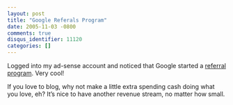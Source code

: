 ```yaml
---
layout: post
title: "Google Referals Program"
date: 2005-11-03 -0800
comments: true
disqus_identifier: 11120
categories: []
---
```

Logged into my ad-sense account and noticed that Google started a
[referral program](http://www.google.com/referral/). Very cool!

If you love to blog, why not make a little extra spending cash doing
what you love, eh? It’s nice to have another revenue stream, no matter
how small.

